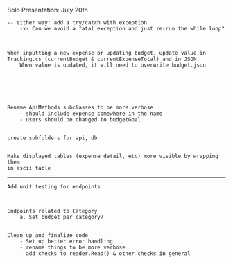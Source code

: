 Solo Presentation: July 20th

    -- either way: add a try/catch with exception
        -x- Can we avoid a fatal exception and just re-run the while loop?



    When inputting a new expense or updating budget, update value in
    Tracking.cs (currentBudget & currentExpenseTotal) and in JSON
        When value is updated, it will need to overwrite budget.json

    




    Rename ApiMethods subclasses to be more verbose
        - should include expense somewhere in the name
        - users should be changed to budgetGoal
    

    create subfolders for api, db


    Make displayed tables (expense detail, etc) more visible by wrapping them
    in ascii table


--------------------------------------------------------------------------------


    Add unit testing for endpoints



    Endpoints related to Category
        a. Set budget per category?

    
    Clean up and finalize code
        - Set up better error handling
        - rename things to be more verbose
        - add checks to reader.Read() & other checks in general